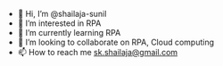 - 👋 Hi, I’m @shailaja-sunil
- 👀 I’m interested in RPA
- 🌱 I’m currently learning RPA
- 💞️ I’m looking to collaborate on RPA, Cloud computing
- 📫 How to reach me sk.shailaja@gmail.com  

<!---
shailaja-sunil/shailaja-sunil is a ✨ special ✨ repository because its `README.md` (this file) appears on your GitHub profile.
You can click the Preview link to take a look at your changes.
--->
